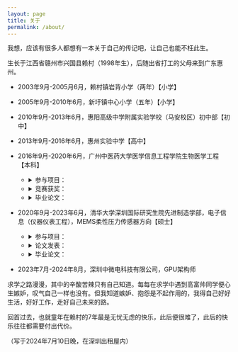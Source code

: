 ```yaml
---
layout: page
title: 关于
permalink: /about/
---
```


我想，应该有很多人都想有一本关于自己的传记吧，让自己也能不枉此生。

生长于江西省赣州市兴国县赖村（1998年生），后随出省打工的父母来到广东惠州。

* 2003年9月-2005月6月，赖村镇岩背小学（两年）【小学】
* 2005年9月-2010年6月，新圩镇中心小学（五年）【小学】
* 2010年9月-2013年6月，惠阳高级中学附属实验学校（马安校区）初中部【初中】
* 2013年9月-2016年6月，惠州实验中学【高中】
* 2016年9月-2020年6月，广州中医药大学医学信息工程学院生物医学工程【本科】
    <ul>
    <li>
        <details>
        <summary>参与项目：</summary>
            <ul>
                <li>《文本挖掘对大学生个性化心理咨询APP的技术支撑研究》（大二）</li>
                <li>《基于超声多普勒的人迎寸口诊法的数字化脉诊仪》（大三）</li>
            </ul>
        </details>
    </li>
    <li>
        <details>
        <summary>竞赛获奖：</summary>
            <ul>
                <li> 2018年6月获第六届泰迪杯数据挖掘挑战赛一等奖 </li>
                <li> 2018年10月获全国大学生数学建模竞赛广东省二等奖 </li>
                <li> 2018年11月获广东省大学生电子设计竞赛人三等奖 </li>
            </ul>
        </details>
    </li>
    <li>
        <details>
        <summary>毕业论文：</summary>
            <ul>
                <li> 《基于单目计算机视觉的肩关节康复运动检测系统》 </li>
            </ul>
        </details>
    </li>
    </ul>

    <!-- * 参与项目：
        * 《文本挖掘对大学生个性化心理咨询APP的技术支撑研究》（大二）
        * 《基于超声多普勒的人迎寸口诊法的数字化脉诊仪》（大三） -->
    <!-- * 竞赛获奖：
        * 2018年6月获第六届泰迪杯数据挖掘挑战赛一等奖
        * 2018年10月获全国大学生数学建模竞赛广东省二等奖
        * 2018年11月获广东省大学生电子设计竞赛人三等奖 -->
    <!-- * 毕业论文：《基于单目计算机视觉的肩关节康复运动检测系统》 -->
    

* 2020年9月-2023年6月，清华大学深圳国际研究生院先进制造学部，电子信息（仪器仪表工程），MEMS柔性压力传感器方向【硕士】
    <ul>
    <li>
        <details>
        <summary>参与项目：</summary>
            <ul>
                <li>国家自然科学基金（61971261）《基于压电驻极体柔性传感器的寸口脉诊可穿戴系统研究》</li>
            </ul>
        </details>
    </li>
    <li>
        <details>
        <summary>论文发表：</summary>
            <ul>
                <li> Liuyang Han, Wei Zeng, Ying Dong, Xiaohao Wang, and Liwei Lin. "Mapping and Simultaneous Detection of Arterial and Venous Pulses using Large-Scale High-Density Flexible Piezoelectret Sensor Array", Advanced electronic materials 8.9 (2022) </li>
                <li> Liuyang Han, Weijin Liang, Yuhan Liu, Wei Zeng, Jianyu Wang, Zhihan Yang, Qian Zhou, Ying Dong, and Xiaohao Wang. "Stretchable piezoelectret electronic stethoscope for phonocardiography and lung sound detection in motion and noise conditions", APPLIED MATERIALS TODAY 36 (2024) </li>
                <li> Temporal-spatial replication of the pulse haptic sensation empowering the Traditional Chinese Medicine （在投） </li>
            </ul>
        </details>
    </li>
    <li>
        <details>
        <summary>毕业论文：</summary>
            <ul>
                <li> 《可穿戴脉诊仪及其算法研究》 </li>
            </ul>
        </details>
    </li>
    </ul>

* 2023年7月-2024年8月，深圳中微电科技有限公司，GPU架构师

求学之路漫漫，其中的辛酸苦辣只有自己知道。每每在求学中遇到高富帅同学便心生嫉妒，叹气自己一样也没有。但我知道嫉妒、抱怨是不起作用的，我得自己好好生活，好好工作，走好自己未来的路。

回首过去，也就童年在赖村的7年最是无忧无虑的快乐，此后便很难了，此后的快乐往往都需要付出代价。

（写于2024年7月10日晚，在深圳出租屋内）

